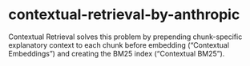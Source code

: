 # contextual-retrieval-by-anthropic
Contextual Retrieval solves this problem by prepending chunk-specific explanatory context to each chunk before embedding (“Contextual Embeddings”) and creating the BM25 index (“Contextual BM25”).
